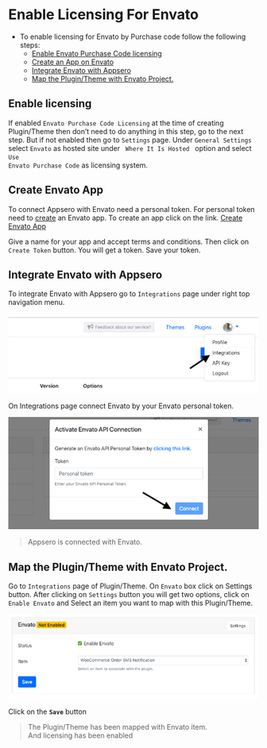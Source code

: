# Enable Licensing For Envato

- To enable licensing for Envato by Purchase code follow the following steps:
    - [Enable Envato Purchase Code licensing](#enable-licensing)
    - [Create an App on Envato](#create-envato-app)
    - [Integrate Envato with Appsero](#integrate-envato-with-appsero)
    - [Map the Plugin/Theme with Envato Project.](#map-the-plugin-theme-with-envato-project)


## Enable licensing

If enabled <code>Envato Purchase Code Licensing</code> at the time of creating Plugin/Theme then don’t need to do anything in this step, go to the next step. But if not enabled then go to <code>Settings</code> page. Under <code>General Settings</code> select <code>Envato</code> as hosted site under <code> Where It Is Hosted </code> option and select <code>Use Envato Purchase Code</code> as licensing system.

## Create Envato App

To connect Appsero with Envato need a personal token. For personal token need to [create](https://build.envato.com/create-token/?purchase:download=t&sale:verify=t&sale:history=t&user:account=t&user:username=t) an Envato app. To create an app click on the link.
[Create Envato App](https://build.envato.com/create-token/?purchase:download=t&sale:verify=t&sale:history=t&user:account=t&user:username=t)

Give a name for your app and accept terms and conditions. Then click on <code>Create Token</code> button. You will get a token. Save your token.

## Integrate Envato with Appsero

To integrate Envato with Appsero go to <code>Integrations</code> page under right top navigation menu.  

![Integrate](../images/integrations/1.png)

On Integrations page connect Envato by your Envato personal token.

![Integrate](../images/integrations/2.png)

> Appsero is connected with Envato. 

## Map the Plugin/Theme with Envato Project.

Go to <code>Integrations</code> page of Plugin/Theme. On <code>Envato</code> box click on Settings button. After clicking on <code>Settings</code> button you will get two options, click on <code>Enable Envato</code> and Select an item you want to map with this Plugin/Theme. 

![Integrate](../images/integrations/3.png)

Click on the **<code>Save</code>** button

> The Plugin/Theme has been mapped with Envato item. <br> 
And licensing has been enabled